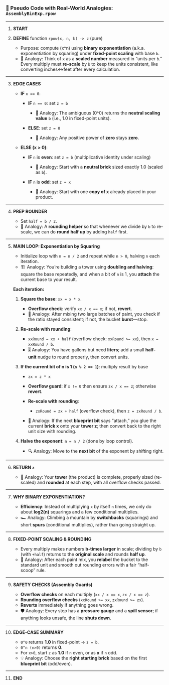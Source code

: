 ### 🧠 Pseudo Code with Real-World Analogies: `AssemblyBinExp.rpow`

---

1. **START**

2. **DEFINE** function `rpow(x, n, b) -> z` (pure)

   - Purpose: compute (x^n) using **binary exponentiation** (a.k.a. exponentiation by squaring) under **fixed-point scaling** with base `b`.
   - 🧮 Analogy: Think of `x` as a **scaled number** measured in “units per `b`.” Every multiply must **re-scale** by `b` to keep the units consistent, like converting inches↔feet after every calculation.

---

3. **EDGE CASES**

   - **IF** `x == 0`:

     - **IF** `n == 0`: set `z = b`

       - 🧩 Analogy: The ambiguous (0^0) returns the **neutral scaling value** `b` (i.e., 1.0 in fixed-point units).

     - **ELSE**: set `z = 0`

       - 🧯 Analogy: Any positive power of **zero** stays **zero**.

   - **ELSE (x > 0)**:

     - **IF** `n` is **even**: set `z = b` (multiplicative identity under scaling)

       - 🧱 Analogy: Start with a **neutral brick** sized exactly 1.0 (scaled as `b`).

     - **IF** `n` is **odd**: set `z = x`

       - 🧱 Analogy: Start with one **copy of x** already placed in your product.

---

4. **PREP ROUNDER**

   - Set `half = b / 2`.
   - 🎯 Analogy: A **rounding helper** so that whenever we divide by `b` to re-scale, we can do **round half up** by adding `half` first.

---

5. **MAIN LOOP: Exponentiation by Squaring**

   - Initialize loop with `n = n / 2` and repeat while `n > 0`, halving `n` each iteration.
   - 🏗️ Analogy: You’re building a tower using **doubling and halving**: square the base repeatedly, and when a bit of `n` is 1, you **attach** the current base to your result.

   **Each iteration:**

   1. **Square the base**: `xx = x * x`.

      - **Overflow check**: verify `xx / x == x`; if not, **revert**.
      - 🧨 Analogy: After mixing two large batches of paint, you check if the ratio stayed consistent; if not, the bucket **burst**—stop.

   2. **Re-scale with rounding**:

      - `xxRound = xx + half` (overflow check: `xxRound >= xx`), then `x = xxRound / b`.
      - 🎚️ Analogy: You have gallons but need **liters**; add a small **half-unit** nudge to round properly, then convert units.

   3. **If the current bit of n is 1 (`n % 2 == 1`)**: multiply result by base

      - `zx = z * x`
      - **Overflow guard**: if `x != 0` then ensure `zx / x == z`; otherwise **revert**.
      - **Re-scale with rounding**:

        - `zxRound = zx + half` (overflow check), then `z = zxRound / b`.

      - 🧱 Analogy: If the next **blueprint bit** says “attach,” you glue the current **brick x** onto your **tower z**; then convert back to the right unit size with rounding.

   4. **Halve the exponent**: `n = n / 2` (done by loop control).

      - 🔍 Analogy: Move to the **next bit** of the exponent by shifting right.

---

6. **RETURN `z`**

   - 🏁 Analogy: Your **tower** (the product) is complete, properly sized (re-scaled) and **rounded** at each step, with all overflow checks passed.

---

7. **WHY BINARY EXPONENTIATION?**

   - **Efficiency**: Instead of multiplying `x` by itself `n` times, we only do about **log2(n)** squarings and a few conditional multiplies.
   - 🏎️ Analogy: Climbing a mountain by **switchbacks** (squarings) and short **spurs** (conditional multiplies), rather than going straight up.

---

8. **FIXED-POINT SCALING & ROUNDING**

   - Every multiply makes numbers **b-times larger** in scale; dividing by `b` (with `+half`) returns to the **original scale** and rounds **half up**.
   - 🧯 Analogy: After each paint mix, you **relabel** the bucket to the standard unit and smooth out rounding errors with a fair “half-scoop” rule.

---

9. **SAFETY CHECKS (Assembly Guards)**

   - **Overflow checks** on each multiply (`xx / x == x`, `zx / x == z`).
   - **Rounding overflow checks** (`xxRound >= xx`, `zxRound >= zx`).
   - **Reverts** immediately if anything goes wrong.
   - 🛡️ Analogy: Every step has a **pressure gauge** and a **spill sensor**; if anything looks unsafe, the line **shuts down**.

---

10. **EDGE-CASE SUMMARY**

    - `0^0` returns **1.0** in fixed-point → `z = b`.
    - `0^n (n>0)` returns **0**.
    - For `x>0`, start `z` as **1.0** if `n` even, or as **x** if `n` odd.
    - 💡 Analogy: Choose the **right starting brick** based on the first **blueprint bit** (odd/even).

---

11. **END**
